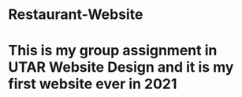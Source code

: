 # Restaurant-Website
# This is my group assignment in UTAR Website Design and it is my first website ever in 2021

